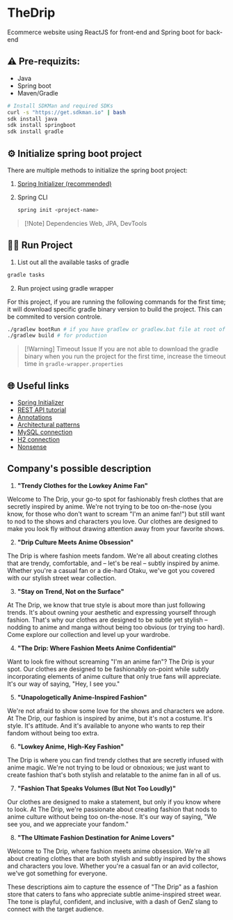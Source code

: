 # TheDrip
Ecommerce website using ReactJS for front-end and Spring boot for back-end

## ⚠️ Pre-requizits:
- Java
- Spring boot
- Maven/Gradle

```sh
# Install SDKMan and required SDKs
curl -s "https://get.sdkman.io" | bash
sdk install java
sdk install springboot
sdk install gradle
```

## ⚙️ Initialize spring boot project
There are multiple methods to initialize the spring boot project:

1. [Spring Initializer (recommended)](https://start.spring.io)
2. Spring CLI

    ```sh
    spring init <project-name>
    ```

> [!Note] Dependencies
> Web, JPA, DevTools

## 🏃🏻 Run Project

1. List out all the available tasks of gradle
```sh
gradle tasks
```

2. Run project using gradle wrapper

For this project, if you are running the following commands for the first
time; it will download specific gradle binary version to build the project.
This can be commited to version controle.

```sh
./gradlew bootRun # if you have gradlew or gradlew.bat file at root of the project
./gradlew build # for production
```

> [!Warning] Timeout Issue
> If you are not able to download the gradle binary when you run the project
> for the first time, increase the timeout time in `gradle-wrapper.properties`

## 🌐 Useful links
- [Spring Initializer](https://start.spring.io)
- [REST API tutorial](https://www.springboottutorial.com/spring-boot-crud-rest-service-with-jpa-hibernate)
- [Annotations](https://www.geeksforgeeks.org/top-spring-boot-annotations/)
- [Architectural patterns](https://dev.to/chiragagg5k/architecture-patterns-for-beginners-mvc-mvp-and-mvvm-2pe7?ref=dailydev)
- [MySQL connection](https://www.geeksforgeeks.org/how-to-work-with-databases-using-spring-boot/)
- [H2 connection](https://spring.io/guides/gs/accessing-data-jpa)
- [Nonsense](https://nonsense.jp/)

## Company's possible description
1. **"Trendy Clothes for the Lowkey Anime Fan"**

Welcome to The Drip, your go-to spot for fashionably fresh clothes that are secretly inspired by anime. We're not trying to be too
on-the-nose (you know, for those who don't want to scream "I'm an anime fan!") but still want to nod to the shows and characters
you love. Our clothes are designed to make you look fly without drawing attention away from your favorite shows.

2. **"Drip Culture Meets Anime Obsession"**

The Drip is where fashion meets fandom. We're all about creating clothes that are trendy, comfortable, and – let's be real – subtly
inspired by anime. Whether you're a casual fan or a die-hard Otaku, we've got you covered with our stylish street wear collection.

3. **"Stay on Trend, Not on the Surface"**

At The Drip, we know that true style is about more than just following trends. It's about owning your aesthetic and expressing
yourself through fashion. That's why our clothes are designed to be subtle yet stylish – nodding to anime and manga without being
too obvious (or trying too hard). Come explore our collection and level up your wardrobe.

4. **"The Drip: Where Fashion Meets Anime Confidential"**

Want to look fire without screaming "I'm an anime fan"? The Drip is your spot. Our clothes are designed to be fashionably on-point
while subtly incorporating elements of anime culture that only true fans will appreciate. It's our way of saying, "Hey, I see you."

5. **"Unapologetically Anime-Inspired Fashion"**

We're not afraid to show some love for the shows and characters we adore. At The Drip, our fashion is inspired by anime, but it's
not a costume. It's style. It's attitude. And it's available to anyone who wants to rep their fandom without being too extra.

6. **"Lowkey Anime, High-Key Fashion"**

The Drip is where you can find trendy clothes that are secretly infused with anime magic. We're not trying to be loud or obnoxious;
we just want to create fashion that's both stylish and relatable to the anime fan in all of us.

7. **"Fashion That Speaks Volumes (But Not Too Loudly)"**

Our clothes are designed to make a statement, but only if you know where to look. At The Drip, we're passionate about creating
fashion that nods to anime culture without being too on-the-nose. It's our way of saying, "We see you, and we appreciate your
fandom."

8. **"The Ultimate Fashion Destination for Anime Lovers"**

Welcome to The Drip, where fashion meets anime obsession. We're all about creating clothes that are both stylish and subtly
inspired by the shows and characters you love. Whether you're a casual fan or an avid collector, we've got something for everyone.

These descriptions aim to capture the essence of "The Drip" as a fashion store that caters to fans who appreciate subtle
anime-inspired street wear. The tone is playful, confident, and inclusive, with a dash of GenZ slang to connect with the target
audience.

